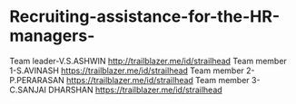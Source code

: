 # Recruiting-assistance-for-the-HR-managers-
Team leader-V.S.ASHWIN http://trailblazer.me/id/strailhead
Team member 1-S.AVINASH https://trailblazer.me/id/strailhead
Team member 2-P.PERARASAN https://trailblazer.me/id/strailhead
Team member 3-C.SANJAI DHARSHAN https://trailblazer.me/id/strailhead
